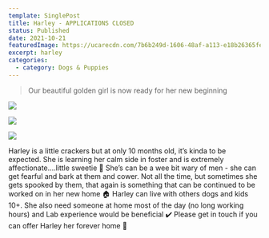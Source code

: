 ```yaml
---
template: SinglePost
title: Harley - APPLICATIONS CLOSED
status: Published
date: 2021-10-21
featuredImage: https://ucarecdn.com/7b6b249d-1606-48af-a113-e18b26365fe0/-/crop/720x439/0,205/-/preview/
excerpt: harley
categories:
  - category: Dogs & Puppies
---
```

> Our beautiful golden girl is now ready for her new beginning

![](https://ucarecdn.com/7444f7b7-5086-4464-9c44-7e203b2a9286/)

![](https://ucarecdn.com/191eb6e9-aa6e-4373-8400-040e9b801c6b/)

![](https://ucarecdn.com/26862a42-1257-40b5-9c8a-fef2e459722a/)

Harley is a little crackers but at only 10 months old, it’s kinda to be expected. She is learning her calm side in foster and is extremely affectionate….little sweetie 🤗
She’s can be a wee bit wary of men - she can get fearful and bark at them and cower. Not all the time, but sometimes she gets spooked by them, that again is something that can be continued to be worked on in her new home 🏠 
Harley can live with others dogs and kids 10+. She also need someone at home most of the day (no long working hours) and Lab experience would be beneficial ✔️ 
Please get in touch if you can offer Harley her forever home 🏡